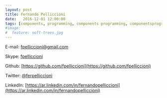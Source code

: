 ```yaml
---
layout: post
title: Fernando Pelliccioni
date:   2016-12-01 12:00:00
tags: [components, programming, components programming, componentsprogramming, stepanov, knuth, stroustrup, generic, genericprogramming, generic programming, genericity, concepts, math, mathematics, elements, eop, contracts, performance, c++, cpp, c, java, dotnet, c#, csharp, python, ruby, javascript, haskell, dlang, rust, golang, eiffel, templates, metaprogramming]
#image:
#  feature: soft-trees.jpg
---
```


E-mail: 	<fpelliccioni@gmail.com>

Skype: 		[fpelliccioni](skype:<fpelliccioni>?call)

Github:		[https://github.com/fpelliccioni](https://github.com/fpelliccioni)

Twitter: 	[@ferpelliccioni](https://twitter.com/ferpelliccioni)

LinkedIn: 	[https://ar.linkedin.com/in/fernandopelliccioni](https://ar.linkedin.com/in/fernandopelliccioni)
